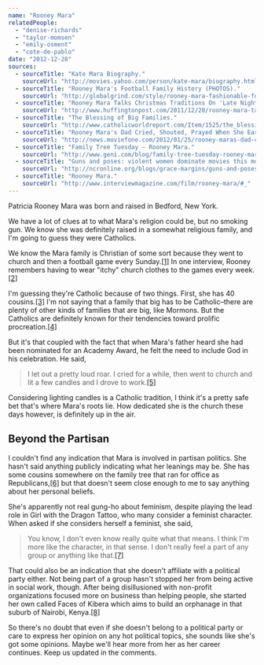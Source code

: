 ```yaml
---
name: "Rooney Mara"
relatedPeople:
  - "denise-richards"
  - "taylor-momsen"
  - "emily-osment"
  - "cote-de-pablo"
date: "2012-12-28"
sources:
  - sourceTitle: "Kate Mara Biography."
    sourceUrl: "http://movies.yahoo.com/person/kate-mara/biography.html"
  - sourceTitle: "Rooney Mara's Football Family History (PHOTOS)."
    sourceUrl: "http://globalgrind.com/style/rooney-mara-fashionable-football-royalty-photos"
  - sourceTitle: "Rooney Mara Talks Christmas Traditions On 'Late Night With Jimmy Fallon.'"
    sourceUrl: "http://www.huffingtonpost.com/2011/12/20/rooney-mara-talks-christmas_n_1161229.html"
  - sourceTitle: "The Blessing of Big Families."
    sourceUrl: "http://www.catholicworldreport.com/Item/1525/the_blessing_of_big_families.aspx"
  - sourceTitle: "Rooney Mara's Dad Cried, Shouted, Prayed When She Earned Oscar Nomination."
    sourceUrl: "http://news.moviefone.com/2012/01/25/rooney-maras-dad-cried-sh_n_1231349.html"
  - sourceTitle: "Family Tree Tuesday – Rooney Mara."
    sourceUrl: "http://www.geni.com/blog/family-tree-tuesday-rooney-mara-375297.html"
  - sourceTitle: "Guns and poses: violent women dominate movies this month."
    sourceUrl: "http://ncronline.org/blogs/grace-margins/guns-and-poses-violent-women-dominate-movies-month"
  - sourceTitle: "Rooney Mara."
    sourceUrl: "http://www.interviewmagazine.com/film/rooney-mara/#_"
---
```


Patricia Rooney Mara was born and raised in Bedford, New York.

We have a lot of clues at to what Mara's religion could be, but no smoking gun. We know she was definitely raised in a somewhat religious family, and I'm going to guess they were Catholics.

We know the Mara family is Christian of some sort because they went to church and then a football game every Sunday.<a class="source-citation" href="http://movies.yahoo.com/person/kate-mara/biography.html" title="Kate Mara Biography.">[1]</a> In one interview, Rooney remembers having to wear "itchy" church clothes to the games every week.<a class="source-citation" href="http://globalgrind.com/style/rooney-mara-fashionable-football-royalty-photos" title="Rooney Mara&apos;s Football Family History (PHOTOS).">[2]</a>

I'm guessing they're Catholic because of two things. First, she has 40 cousins.<a class="source-citation" href="http://www.huffingtonpost.com/2011/12/20/rooney-mara-talks-christmas_n_1161229.html" title="Rooney Mara Talks Christmas Traditions On &apos;Late Night With Jimmy Fallon.&apos;">[3]</a> I'm not saying that a family that big has to be Catholic–there are plenty of other kinds of families that are big, like Mormons. But the Catholics are definitely known for their tendencies toward prolific procreation.<a class="source-citation" href="http://www.catholicworldreport.com/Item/1525/the_blessing_of_big_families.aspx" title="The Blessing of Big Families.">[4]</a>

But it's that coupled with the fact that when Mara's father heard she had been nominated for an Academy Award, he felt the need to include God in his celebration. He said,

>I let out a pretty loud roar. I cried for a while, then went to church and lit a few candles and I drove to work.<a class="source-citation" href="http://news.moviefone.com/2012/01/25/rooney-maras-dad-cried-sh_n_1231349.html" title="Rooney Mara&apos;s Dad Cried, Shouted, Prayed When She Earned Oscar Nomination.">[5]</a>

Considering lighting candles is a Catholic tradition, I think it's a pretty safe bet that's where Mara's roots lie. How dedicated she is the church these days however, is definitely up in the air.


## Beyond the Partisan

I couldn't find any indication that Mara is involved in partisan politics. She hasn't said anything publicly indicating what her leanings may be. She has some cousins somewhere on the family tree that ran for office as Republicans,<a class="source-citation" href="http://www.geni.com/blog/family-tree-tuesday-rooney-mara-375297.html" title="Family Tree Tuesday – Rooney Mara.">[6]</a> but that doesn't seem close enough to me to say anything about her personal beliefs.

She's apparently not real gung-ho about feminism, despite playing the lead role in Girl with the Dragon Tattoo, who many consider a feminist character. When asked if she considers herself a feminist, she said,

>You know, I don't even know really quite what that means. I think I'm more like the character, in that sense. I don't really feel a part of any group or anything like that.<a class="source-citation" href="http://ncronline.org/blogs/grace-margins/guns-and-poses-violent-women-dominate-movies-month" title="Guns and poses: violent women dominate movies this month.">[7]</a>

That could also be an indication that she doesn't affiliate with a political party either. Not being part of a group hasn't stopped her from being active in social work, though. After being disillusioned with non-profit organizations focused more on business than helping people, she started her own called Faces of Kibera which aims to build an orphanage in that suburb of Nairobi, Kenya.<a class="source-citation" href="http://www.interviewmagazine.com/film/rooney-mara/#_" title="Rooney Mara.">[8]</a>

So there's no doubt that even if she doesn't belong to a political party or care to express her opinion on any hot political topics, she sounds like she's got some opinions. Maybe we'll hear more from her as her career continues. Keep us updated in the comments.